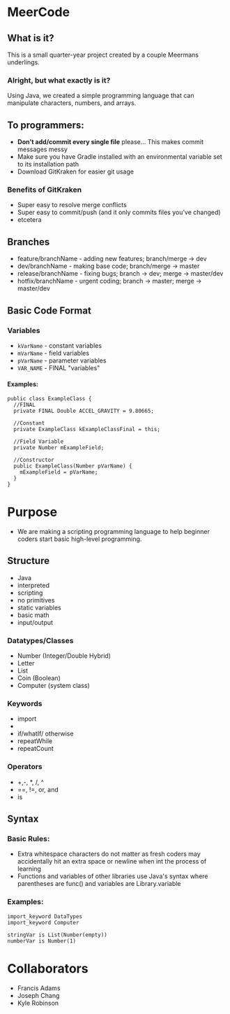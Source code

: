 # MeerCode
## What is it?
This is a small quarter-year project created by a couple Meermans underlings.
### Alright, but what exactly is it?
Using Java, we created a simple programming language that can manipulate characters, numbers, and arrays.

## To programmers:
- **Don't add/commit every single file** please... This makes commit messages messy
- Make sure you have Gradle installed with an environmental variable set to its installation path
- Download GitKraken for easier git usage
### Benefits of GitKraken
- Super easy to resolve merge conflicts
- Super easy to commit/push (and it only commits files you've changed)
- etcetera

## Branches
- feature/branchName - adding new features; branch/merge -> dev
- dev/branchName - making base code; branch/merge -> master
- release/branchName - fixing bugs; branch -> dev; merge -> master/dev
- hotfix/branchName - urgent coding; branch -> master; merge -> master/dev

## Basic Code Format
### Variables
- `kVarName` - constant variables
- `mVarName` - field variables
- `pVarName` - parameter variables
- `VAR_NAME` - FINAL "variables"
#### Examples:
```
public class ExampleClass {
  //FINAL
  private FINAL Double ACCEL_GRAVITY = 9.80665;
  
  //Constant
  private ExampleClass kExampleClassFinal = this;
  
  //Field Variable
  private Number mExampleField;
  
  //Constructor
  public ExampleClass(Number pVarName) {
    mExampleField = pVarName;
  }
}
```
# Purpose
- We are making a scripting programming language to help beginner coders start basic high-level programming. 

## Structure
- Java
- interpreted
- scripting 
- no primitives
- static variables
- basic math
- input/output

### Datatypes/Classes
- Number (Integer/Double Hybrid)
- Letter
- List
- Coin (Boolean)
- Computer (system class)

### Keywords
- import
- 
- if/whatIf/ otherwise
- repeatWhile
- repeatCount

### Operators
- +,-, *, /, ^
- ==, !=, or, and
- is

## Syntax
### Basic Rules:
- Extra whitespace characters do not matter as fresh coders may accidentally hit an extra space or newline when int the process of learning
- Functions and variables of other libraries use Java's syntax where parentheses are func() and variables are Library.variable
### Examples:
```
import_keyword DataTypes
import_keyword Computer

stringVar is List(Number(empty))
numberVar is Number(1)
```


# Collaborators
- Francis Adams
- Joseph Chang
- Kyle Robinson
